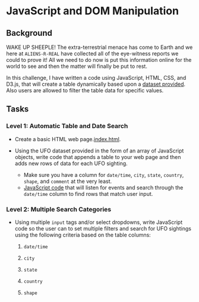# JavaScript and DOM Manipulation

## Background

WAKE UP SHEEPLE! The extra-terrestrial menace has come to Earth and we here at `ALIENS-R-REAL` have collected all of the eye-witness reports we could to prove it! All we need to do now is put this information online for the world to see and then the matter will finally be put to rest.

In this challenge, I have written a code using JavaScript, HTML, CSS, and D3.js, that will create a table dynamically based upon a [dataset provided](js/data.js). Also users are allowed to filter the table data for specific values. 

## Tasks

### Level 1: Automatic Table and Date Search

* Create a basic HTML web page.[index.html](index.html).

* Using the UFO dataset provided in the form of an array of JavaScript objects, write code that appends a table to your web page and then adds new rows of data for each UFO sighting.

  * Make sure you have a column for `date/time`, `city`, `state`, `country`, `shape`, and `comment` at the very least.
  * [JavaScript code](js/app.js) that will listen for events and search through the `date/time` column to find rows that match user input.

### Level 2: Multiple Search Categories

* Using multiple `input` tags and/or select dropdowns, write JavaScript code so the user can to set multiple filters and search for UFO sightings using the following criteria based on the table columns:

  1. `date/time`


  2. `city`



  3. `state`



  4. `country`



  5. `shape`



